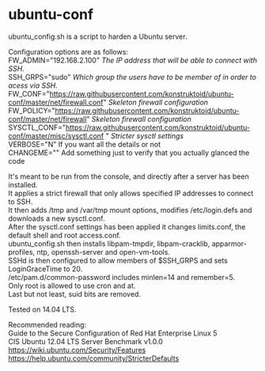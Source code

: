 ubuntu-conf  
===========
  
ubuntu_config.sh is a script to harden a Ubuntu server.  
  
Configuration options are as follows:  
FW_ADMIN="192.168.2.100" *The IP address that will be able to connect with SSH.*  
SSH_GRPS="sudo" *Which group the users have to be member of in order to acess via SSH.*  
FW_CONF="https://raw.githubusercontent.com/konstruktoid/ubuntu-conf/master/net/firewall.conf" *Skeleton firewall configuration*  
FW_POLICY="https://raw.githubusercontent.com/konstruktoid/ubuntu-conf/master/net/firewall" *Skeleton firewall configuration*  
SYSCTL_CONF="https://raw.githubusercontent.com/konstruktoid/ubuntu-conf/master/misc/sysctl.conf " *Stricter sysctl settings*  
VERBOSE="N" If you want all the details or not   
CHANGEME="" Add something just to verify that you actually glanced the code  
  
It's meant to be run from the console, and directly after a server has been installed.  
It applies a strict firewall that only allows specified IP addresses to connect to SSH.  
It then adds /tmp and /var/tmp mount options, modifies /etc/login.defs and downloads a new sysctl.conf.  
After the sysctl.conf settings has been applied it changes limits.conf, the default shell and root access.conf.  
ubuntu_config.sh then installs libpam-tmpdir, libpam-cracklib, apparmor-profiles, ntp, openssh-server and open-vm-tools.  
SSHd is then configured to allow members of $SSH_GRPS and sets LoginGraceTime to 20.  
/etc/pam.d/common-password includes minlen=14 and remember=5.  
Only root is allowed to use cron and at.  
Last but not least, suid bits are removed.  
  
Tested on 14.04 LTS.   
  
Recommended reading:  
Guide to the Secure Configuration of Red Hat Enterprise Linux 5  
CIS Ubuntu 12.04 LTS Server Benchmark v1.0.0   
https://wiki.ubuntu.com/Security/Features  
https://help.ubuntu.com/community/StricterDefaults  



